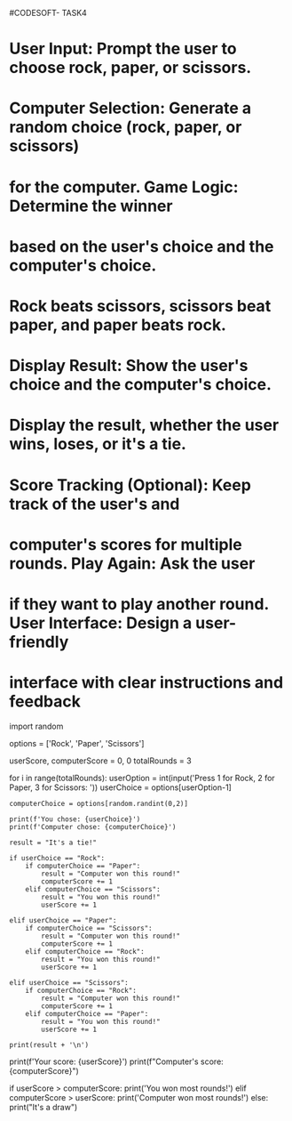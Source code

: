 #CODESOFT- TASK4
# User Input: Prompt the user to choose rock, paper, or scissors.
# Computer Selection: Generate a random choice (rock, paper, or scissors)
# for the computer. Game Logic: Determine the winner
# based on the user's choice and the computer's choice.
# Rock beats scissors, scissors beat paper, and paper beats rock.
# Display Result: Show the user's choice and the computer's choice.
# Display the result, whether the user wins, loses, or it's a tie.
# Score Tracking (Optional): Keep track of the user's and
# computer's scores for multiple rounds. Play Again: Ask the user
# if they want to play another round. User Interface: Design a user-friendly
# interface with clear instructions and feedback
import random

options = ['Rock', 'Paper', 'Scissors']

userScore, computerScore = 0, 0
totalRounds = 3

for i in range(totalRounds):
    userOption = int(input('Press 1 for Rock, 2 for Paper, 3 for Scissors: '))
    userChoice = options[userOption-1]

    computerChoice = options[random.randint(0,2)]

    print(f'You chose: {userChoice}')
    print(f'Computer chose: {computerChoice}')

    result = "It's a tie!"

    if userChoice == "Rock":
        if computerChoice == "Paper":
            result = "Computer won this round!"
            computerScore += 1
        elif computerChoice == "Scissors":
            result = "You won this round!"
            userScore += 1

    elif userChoice == "Paper":
        if computerChoice == "Scissors":
            result = "Computer won this round!"
            computerScore += 1
        elif computerChoice == "Rock":
            result = "You won this round!"
            userScore += 1

    elif userChoice == "Scissors":
        if computerChoice == "Rock":
            result = "Computer won this round!"
            computerScore += 1
        elif computerChoice == "Paper":
            result = "You won this round!"
            userScore += 1
    
    print(result + '\n')

print(f'Your score: {userScore}')
print(f"Computer's score: {computerScore}")

if userScore > computerScore:
    print('You won most rounds!')
elif computerScore > userScore:
    print('Computer won most rounds!')
else: 
    print("It's a draw")
